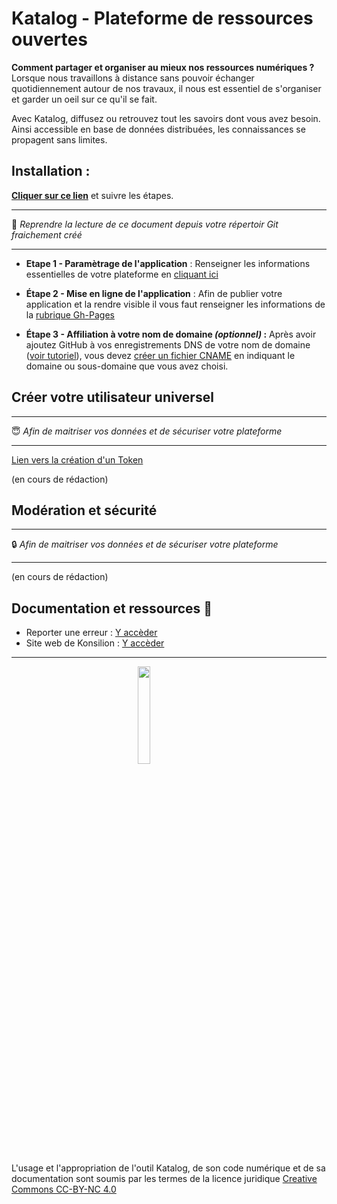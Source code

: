 # Katalog - Plateforme de ressources ouvertes

**Comment partager et organiser au mieux nos ressources numériques ?** Lorsque nous travaillons à distance sans pouvoir échanger quotidiennement autour de nos travaux, il nous est essentiel de s'organiser et garder un oeil sur ce qu'il se fait. 

Avec Katalog, diffusez ou retrouvez tout les savoirs dont vous avez besoin. Ainsi accessible en base de données distribuées, les connaissances se propagent sans limites.


## Installation : 

**[Cliquer sur ce lien](https://github.com/Konsilion/katalog-template/generate)** et suivre les étapes.

---

:red_circle: *Reprendre la lecture de ce document depuis votre répertoir Git fraichement créé*

---

* **Etape 1 - Paramètrage de l'application** : Renseigner les informations essentielles de votre plateforme en [cliquant ici](../../edit/master/docs/param.json)

* **Étape 2 - Mise en ligne de l'application** : Afin de publier votre application et la rendre visible il vous faut renseigner les informations de la [rubrique Gh-Pages](../../settings/pages)

* **Étape 3 - Affiliation à votre nom de domaine *(optionnel)* :** Après avoir ajoutez GitHub à vos enregistrements DNS de votre nom de domaine ([voir tutoriel](https://docs.github.com/en/pages/configuring-a-custom-domain-for-your-github-pages-site/managing-a-custom-domain-for-your-github-pages-site)), vous devez [créer un fichier CNAME](../../new/master/docs) en indiquant le domaine ou sous-domaine que vous avez choisi.


## Créer votre utilisateur universel

---

:innocent: *Afin de maitriser vos données et de sécuriser votre plateforme*

---

[Lien vers la création d'un Token](https://github.com/settings/tokens/new)

(en cours de rédaction)


## Modération et sécurité

---

:lock: *Afin de maitriser vos données et de sécuriser votre plateforme*

---

(en cours de rédaction)

## Documentation et ressources :open_file_folder:

* Reporter une erreur : [Y accèder](https://github.com/Konsilion/katalog-template/issues)
* Site web de Konsilion : [Y accèder](https://konsilion.fr)

---

<img style="display: block; margin: 0 auto;" src="https://mirrors.creativecommons.org/presskit/buttons/88x31/png/by-nc.png" width="20%">

L'usage et l'appropriation de l'outil Katalog, de son code numérique et de sa documentation sont soumis par les termes de la licence juridique [Creative Commons CC-BY-NC 4.0](https://creativecommons.org/licenses/by-nc/4.0/deed.fr) 



